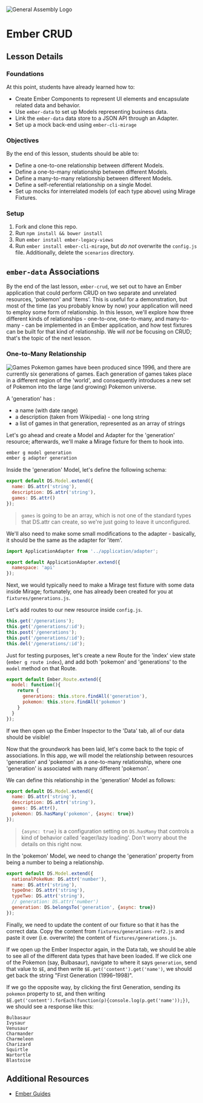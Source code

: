 ![General Assembly Logo](http://i.imgur.com/ke8USTq.png)

# Ember CRUD

## Lesson Details
### Foundations
At this point, students have already learned how to:

- Create Ember Components to represent UI elements and encapsulate related data and behavior.
- Use `ember-data` to set up Models representing business data.
- Link the `ember-data` data store to a JSON API through an Adapter.
- Set up a mock back-end using `ember-cli-mirage`

### Objectives
By the end of this lesson, students should be able to:

- Define a one-to-one relationship between different Models.
- Define a one-to-many relationship between different Models.
- Define a many-to-many relationship between different Models.
- Define a self-referential relationship on a single Model.
- Set up mocks for interrelated models (of each type above) using Mirage Fixtures.

### Setup
1. Fork and clone this repo.
2. Run `npm install && bower install`
3. Run `ember install ember-legacy-views`
4. Run `ember install ember-cli-mirage`, but _do not_ overwrite the `config.js` file. Additionally, delete the `scenarios` directory.

## `ember-data` Associations
By the end of the last lesson, `ember-crud`, we set out to have an Ember application that could perform CRUD on two separate and unrelated resources, 'pokemon' and 'items'. This is useful for a demonstration, but most of the time (as you probably know by now) your application will need to employ some form of relationship. In this lesson, we'll explore how three different kinds of relationships - one-to-one, one-to-many, and many-to-many - can be implemented in an Ember application, and how test fixtures can be built for that kind of relationship. We will _not_ be focusing on CRUD; that's the topic of the next lesson.

### One-to-Many Relationship
![Games](./readme-assets/cartridges.jpg)
Pokemon games have been produced since 1996, and there are currently six generations of games. Each generation of games takes place in a different region of the 'world', and consequently introduces a new set of Pokemon into the large (and growing) Pokemon universe.

A 'generation' has :
* a name (with date range)
* a description (taken from Wikipedia) - one long string
* a list of games in that generation, represented as an array of strings

Let's go ahead and create a Model and Adapter for the 'generation' resource; afterwards, we'll make a Mirage fixture for them to hook into.
```bash
ember g model generation
ember g adapter generation
```

Inside the 'generation' Model, let's define the following schema:
```javascript
export default DS.Model.extend({
  name: DS.attr('string'),
  description: DS.attr('string'),
  games: DS.attr()
});
```
> `games` is going to be an array, which is not one of the standard types that DS.attr can create, so we're just going to leave it unconfigured.

We'll also need to make some small modifications to the adapter - basically, it should be the same as the adapter for 'item'.
```javascript
import ApplicationAdapter from '../application/adapter';

export default ApplicationAdapter.extend({
  namespace: 'api'
});
```

Next, we would typically need to make a Mirage test fixture with some data inside Mirage; fortunately, one has already been created for you at `fixtures/generations.js`.

Let's add routes to our new resource inside `config.js`.
```javascript
this.get('/generations');
this.get('/generations/:id');
this.post('/generations');
this.put('/generations/:id');
this.del('/generations/:id');
```

Just for testing purposes, let's create a new Route for the 'index' view state (`ember g route index`), and add both 'pokemon' and 'generations' to the `model` method on that Route.
```javascript
export default Ember.Route.extend({
  model: function(){
    return {
      generations: this.store.findAll('generation'),
      pokemon: this.store.findAll('pokemon')
    }
  }
});
```
If we then open up the Ember Inspector to the 'Data' tab, all of our data should be visible!

Now that the groundwork has been laid, let's come back to the topic of associations. In this app, we will model the relationship between resources 'generation' and 'pokemon' as a one-to-many relationship, where one 'generation' is associated with many different 'pokemon'.

We can define this relationship in the 'generation' Model as follows:
```javascript
export default DS.Model.extend({
  name: DS.attr('string'),
  description: DS.attr('string'),
  games: DS.attr(),
  pokemon: DS.hasMany('pokemon', {async: true})
});
```
> `{async: true}` is a configuration setting on `DS.hasMany` that controls a kind of behavior called 'eager/lazy loading'. Don't worry about the details on this right now.

In the 'pokemon' Model, we need to change the 'generation' property from being a number to being a relationship.
```javascript
export default DS.Model.extend({
  nationalPokeNum: DS.attr('number'),
  name: DS.attr('string'),
  typeOne: DS.attr('string'),
  typeTwo: DS.attr('string'),
  // generation: DS.attr('number')
  generation: DS.belongsTo('generation', {async: true})
});
```

Finally, we need to update the content of our fixture so that it has the correct data. Copy the content from `fixtures/generations-ref2.js` and paste it over (i.e. overwrite) the content of `fixtures/generations.js`.

If we open up the Ember Inspector again, in the Data tab, we should be able to see all of the different data types that have been loaded. If we click one of the Pokemon (say, Bulbasaur), navigate to where it says `generation`, send that value to `$E`, and then write `$E.get('content').get('name')`, we should get back the string "First Generation (1996–1998)".

If we go the opposite way, by clicking the first Generation, sending its `pokemon` property to `$E`, and then writing `$E.get('content').forEach(function(p){console.log(p.get('name'));})`, we should see a response like this:
```
Bulbasaur
Ivysaur
Venusaur
Charmander
Charmeleon
Charizard
Squirtle
Wartortle
Blastoise
```

## Additional Resources
- [Ember Guides](https://guides.emberjs.com/v2.2.0/models/working-with-relationships/)
